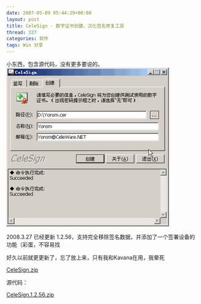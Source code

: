 ```yaml
---
date: 2007-05-09 05:44:29+00:00
layout: post
title: CeleSign - 数字证书创建、汉化签名修复工具
thread: 327
categories: 软件
tags: Win 分享
---
```


小东西，包含源代码，没有更多要说的。  
[![](/assets/CeleSign.gif)](/assets/CeleSign.gif)   
  
2008.3.27 已经更新 1.2.56，支持完全移除签名数据，并添加了一个签署设备的功能（彩蛋，不容易找  
  
好久以前就更更新了，忘了放上来，只有我和Kavana在用，我晕死  
  
[CeleSign.zip](/assets/1206597606_72079e82.zip)  
  
  
源代码：  
  
[CeleSign.1.2.56.zip](/assets/1221149097_2931ddcf.zip)  
  

